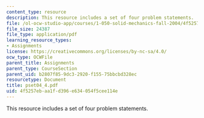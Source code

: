 ```yaml
---
content_type: resource
description: This resource includes a set of four problem statements.
file: /ol-ocw-studio-app/courses/1-050-solid-mechanics-fall-2004/4f5257ebaa1fd396e634054f5cee114e_pset04_4.pdf
file_size: 24387
file_type: application/pdf
learning_resource_types:
- Assignments
license: https://creativecommons.org/licenses/by-nc-sa/4.0/
ocw_type: OCWFile
parent_title: Assignments
parent_type: CourseSection
parent_uid: b2807f85-9dc3-2920-f155-75bbcbd328ec
resourcetype: Document
title: pset04_4.pdf
uid: 4f5257eb-aa1f-d396-e634-054f5cee114e
---
```

This resource includes a set of four problem statements.